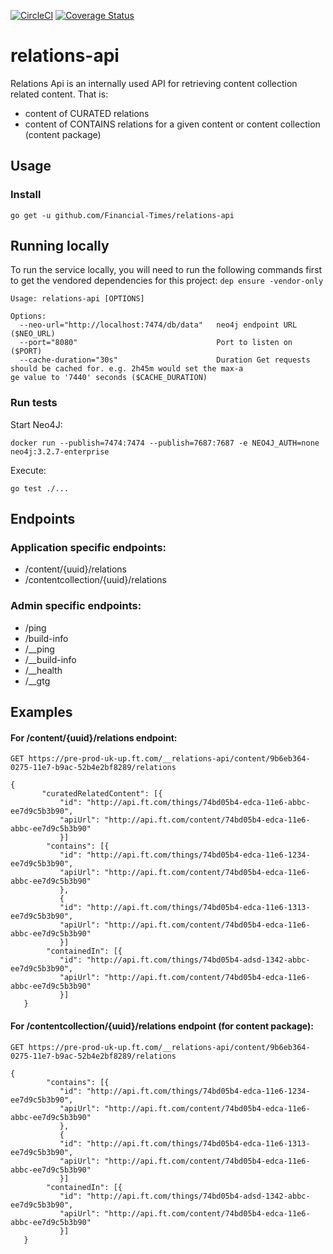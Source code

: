 [![CircleCI](https://circleci.com/gh/Financial-Times/relations-api/tree/master.png?style=shield)](https://circleci.com/gh/Financial-Times/relations-api/tree/master)
[![Coverage Status](https://coveralls.io/repos/github/Financial-Times/relations-api/badge.svg)](https://coveralls.io/github/Financial-Times/relations-api)
# relations-api

Relations Api is an internally used API for retrieving content collection related content.
That is:
- content of CURATED relations
- content of CONTAINS relations for a given content or content collection (content package)

## Usage
### Install
`go get -u github.com/Financial-Times/relations-api`

## Running locally
To run the service locally, you will need to run the following commands first to get the vendored dependencies for this project:
  `dep ensure -vendor-only`

```
Usage: relations-api [OPTIONS]

Options:
  --neo-url="http://localhost:7474/db/data"   neo4j endpoint URL ($NEO_URL)
  --port="8080"                               Port to listen on ($PORT)
  --cache-duration="30s"                      Duration Get requests should be cached for. e.g. 2h45m would set the max-a
ge value to '7440' seconds ($CACHE_DURATION)
```

### Run tests

Start Neo4J:
```
docker run --publish=7474:7474 --publish=7687:7687 -e NEO4J_AUTH=none neo4j:3.2.7-enterprise
```

Execute:
```
go test ./...
```

## Endpoints

### Application specific endpoints:

* /content/{uuid}/relations
* /contentcollection/{uuid}/relations

### Admin specific endpoints:

* /ping
* /build-info
* /__ping
* /__build-info
* /__health
* /__gtg

## Examples

#### For /content/{uuid}/relations endpoint:

`GET https://pre-prod-uk-up.ft.com/__relations-api/content/9b6eb364-0275-11e7-b9ac-52b4e2bf8289/relations`

```
{
       "curatedRelatedContent": [{
           "id": "http://api.ft.com/things/74bd05b4-edca-11e6-abbc-ee7d9c5b3b90",
           "apiUrl": "http://api.ft.com/content/74bd05b4-edca-11e6-abbc-ee7d9c5b3b90"
           }]
        "contains": [{
           "id": "http://api.ft.com/things/74bd05b4-edca-11e6-1234-ee7d9c5b3b90",
           "apiUrl": "http://api.ft.com/content/74bd05b4-edca-11e6-abbc-ee7d9c5b3b90"
           },
           {
           "id": "http://api.ft.com/things/74bd05b4-edca-11e6-1313-ee7d9c5b3b90",
           "apiUrl": "http://api.ft.com/content/74bd05b4-edca-11e6-abbc-ee7d9c5b3b90"
           }]
        "containedIn": [{
           "id": "http://api.ft.com/things/74bd05b4-adsd-1342-abbc-ee7d9c5b3b90",
           "apiUrl": "http://api.ft.com/content/74bd05b4-edca-11e6-abbc-ee7d9c5b3b90"
           }]
   }
```

#### For /contentcollection/{uuid}/relations endpoint (for content package):

`GET https://pre-prod-uk-up.ft.com/__relations-api/content/9b6eb364-0275-11e7-b9ac-52b4e2bf8289/relations`

```
{
        "contains": [{
           "id": "http://api.ft.com/things/74bd05b4-edca-11e6-1234-ee7d9c5b3b90",
           "apiUrl": "http://api.ft.com/content/74bd05b4-edca-11e6-abbc-ee7d9c5b3b90"
           },
           {
           "id": "http://api.ft.com/things/74bd05b4-edca-11e6-1313-ee7d9c5b3b90",
           "apiUrl": "http://api.ft.com/content/74bd05b4-edca-11e6-abbc-ee7d9c5b3b90"
           }]
        "containedIn": [{
           "id": "http://api.ft.com/things/74bd05b4-adsd-1342-abbc-ee7d9c5b3b90",
           "apiUrl": "http://api.ft.com/content/74bd05b4-edca-11e6-abbc-ee7d9c5b3b90"
           }]
   }
```
